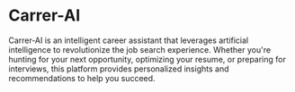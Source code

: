 # Carrer-AI
Carrer‑AI is an intelligent career assistant that leverages artificial intelligence to revolutionize the job search experience. Whether you're hunting for your next opportunity, optimizing your resume, or preparing for interviews, this platform provides personalized insights and recommendations to help you succeed.
